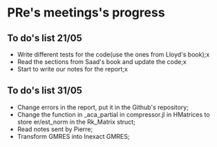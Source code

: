 
# PRe's meetings's progress

## To do's list 21/05

- Write different tests for the code(use the ones from Lloyd's book);x
- Read the sections from Saad's book and update the code;x
- Start to write our notes for the report;x

## To do's list 31/05

- Change errors in the report, put it in the Github's repository;
- Change the function in _aca_partial in compressor.jl in HMatrices to store er/est_norm  in the Rk_Matrix struct;
- Read notes sent by Pierre;
- Transform GMRES into Inexact GMRES;





